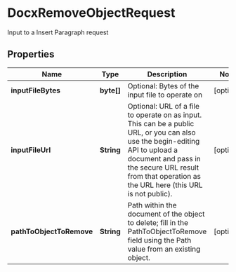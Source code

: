 

# DocxRemoveObjectRequest

Input to a Insert Paragraph request
## Properties

Name | Type | Description | Notes
------------ | ------------- | ------------- | -------------
**inputFileBytes** | **byte[]** | Optional: Bytes of the input file to operate on |  [optional]
**inputFileUrl** | **String** | Optional: URL of a file to operate on as input.  This can be a public URL, or you can also use the begin-editing API to upload a document and pass in the secure URL result from that operation as the URL here (this URL is not public). |  [optional]
**pathToObjectToRemove** | **String** | Path within the document of the object to delete; fill in the PathToObjectToRemove field using the Path value from an existing object. |  [optional]



